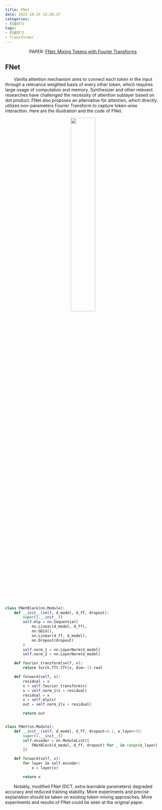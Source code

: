 ```yaml
---
title: FNet
date: 2022-10-25 15:28:27
categories:
- 机器学习
tags:
- 机器学习
- Transformer
---
```


<center>PAPER: <a href="https://arxiv.org/abs/2105.03824">FNet: Mixing Tokens with Fourier Transforms</a></center>

## FNet
&emsp;&emsp;Vanilla attention mechanism aims to connect each token in the input through a relevance weighted basis of every other token, which requires large usage of computation and memory. Synthesizer and other relevant researches have challenged the necessity of attention sublayer based on dot product. FNet also proposes an alternative for attention, which directly utilizes non-parameters Fourier Transform to capture token-wise interaction. Here are the illustration and the code of FNet.

<div align="center"><img src="https://i.imgur.com/Mn4nfc3.png" width="40%"></div>

```python
class FNetBlock(nn.Module):
    def __init__(self, d_model, d_ff, dropout):
        super().__init__()
        self.mlp = nn.Sequential(
            nn.Linear(d_model, d_ff),
            nn.GELU(),
            nn.Linear(d_ff, d_model),
            nn.Dropout(dropout)
        )
        self.norm_1 = nn.LayerNorm(d_model)
        self.norm_2 = nn.LayerNorm(d_model)

    def fourier_transform(self, x):
        return torch.fft.fft(x, dim=-1).real

    def forward(self, x):
        residual = x
        x = self.fourier_transform(x)
        x = self.norm_1(x + residual)
        residual = x
        x = self.mlp(x)
        out = self.norm_2(x + residual)

        return out


class FNet(nn.Module):
    def __init__(self, d_model, d_ff, dropout=0.1, e_layer=3):
        super().__init__()
        self.encoder = nn.ModuleList([
            FNetBlock(d_model, d_ff, dropout) for _ in range(e_layer)
        ])

    def forward(self, x):
        for layer in self.encoder:
            x = layer(x)

        return x
```

&emsp;&emsp;Notably, modified FNet (DCT, extra learnable parameters) degraded accuracy and reduced training stability. More experiments and precise explanation should be taken on existing token-mixing approaches. More experiments and results of FNet could be seen at the original paper.
